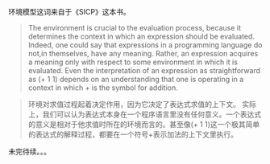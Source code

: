 环境模型这词来自于《SICP》这本书。

> The environment is crucial to the evaluation process, because it determines the context in which an
expression should be evaluated.
Indeed, one could say that expressions in a programming language do not,in themselves, have any meaning. Rather, an expression acquires a meaning only with respect to some environment in which it is evaluated. Even the interpretation of an expression as straightforward as (+ 1 1) depends on an understanding that one is operating in a context in which + is the symbol for addition.

> 环境对求值过程起着决定作用，因为它决定了表达式求值的上下文。
实际上，我们可以认为表达式本身在一个程序语言里没有任何意义。一个表达式的意义是相对于他求值时所在的环境而言的。甚至像(+ 1 1)这一个极其简单的表达式的解释过程，都要在一个符号+表示加法的上下文里执行。

未完待续。。。